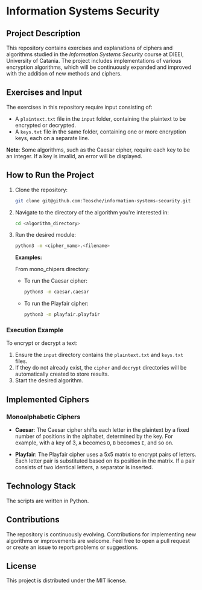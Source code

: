 # Information Systems Security

## Project Description

This repository contains exercises and explanations of ciphers and algorithms studied in the *Information Systems Security* course at DIEEI, University of Catania. The project includes implementations of various encryption algorithms, which will be continuously expanded and improved with the addition of new methods and ciphers.

## Exercises and Input

The exercises in this repository require input consisting of:
- A `plaintext.txt` file in the `input` folder, containing the plaintext to be encrypted or decrypted.
- A `keys.txt` file in the same folder, containing one or more encryption keys, each on a separate line.

**Note**: Some algorithms, such as the Caesar cipher, require each key to be an integer. If a key is invalid, an error will be displayed.

## How to Run the Project

1. Clone the repository:

    ```bash
    git clone git@github.com:Teosche/information-systems-security.git
    ```

2. Navigate to the directory of the algorithm you're interested in:

    ```bash
    cd <algorithm_directory>
    ```

3. Run the desired module:

    ```bash
    python3 -m <cipher_name>.<filename>
    ```

    **Examples:**

    From mono_chipers directory:
    - To run the Caesar cipher: 
      ```bash
      python3 -m caesar.caesar
      ```
    - To run the Playfair cipher:
      ```bash
      python3 -m playfair.playfair
      ```

### Execution Example

To encrypt or decrypt a text:
1. Ensure the `input` directory contains the `plaintext.txt` and `keys.txt` files.
2. If they do not already exist, the `cipher` and `decrypt` directories will be automatically created to store results.
3. Start the desired algorithm. 

## Implemented Ciphers

### Monoalphabetic Ciphers

- **Caesar**: The Caesar cipher shifts each letter in the plaintext by a fixed number of positions in the alphabet, determined by the key. For example, with a key of 3, `A` becomes `D`, `B` becomes `E`, and so on.
  
- **Playfair**: The Playfair cipher uses a 5x5 matrix to encrypt pairs of letters. Each letter pair is substituted based on its position in the matrix. If a pair consists of two identical letters, a separator is inserted.

## Technology Stack

The scripts are written in Python.

## Contributions

The repository is continuously evolving. Contributions for implementing new algorithms or improvements are welcome. Feel free to open a pull request or create an issue to report problems or suggestions.

## License

This project is distributed under the MIT license.